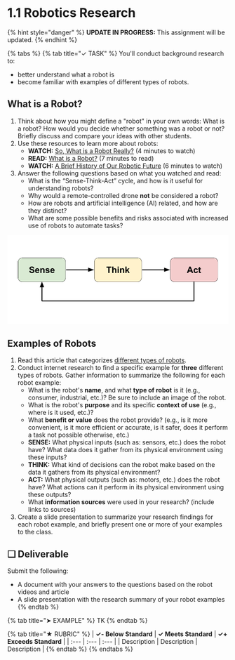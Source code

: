 # 1.1 Robotics Research

{% hint style="danger" %}
**UPDATE IN PROGRESS:** This assignment will be updated.
{% endhint %}

{% tabs %}
{% tab title="✓ TASK" %}
You'll conduct background research to:

* better understand what a robot is
* become familiar with examples of different types of robots.

## What is a Robot?

1. Think about how you might define a "robot" in your own words:  What is a robot? How would you decide whether something was a robot or not? Briefly discuss and compare your ideas with other students.
2. Use these resources to learn more about robots:
   * **WATCH:**  [So, What is a Robot Really?](https://video.wired.com/watch/hardwired-so-what-is-a-robot-really) \(4 minutes to watch\)
   * **READ:**  [What is a Robot?](https://robots.ieee.org/learn/) \(7 minutes to read\)
   * **WATCH:**  [A Brief History of Our Robotic Future](https://www.youtube.com/watch?v=nlrr5b1XWoY) \(6 minutes to watch\)
3. Answer the following questions based on what you watched and read:
   * What is the “Sense-Think-Act” cycle, and how is it useful for understanding robots?
   * Why would a remote-controlled drone **not** be considered a robot?
   * How are robots and artificial intelligence \(AI\) related, and how are they distinct?
   * What are some possible benefits and risks associated with increased use of robots to automate tasks?

![](../../.gitbook/assets/sense-think-act.png)

## **Examples of Robots**

1. Read this article that categorizes [different types of robots](https://robots.ieee.org/learn/types-of-robots/).
2. Conduct internet research to find a specific example for **three** different types of robots. Gather information to summarize the following for each robot example:
   * What is the robot's **name**, and what **type of robot** is it \(e.g., consumer, industrial, etc.\)? Be sure to include an image of the robot.
   * What is the robot's **purpose** and its specific **context of use** \(e.g., where is it used, etc.\)?
   * What **benefit or value** does the robot provide? \(e.g., is it more convenient, is it more efficient or accurate, is it safer, does it perform a task not possible otherwise, etc.\)
   * **SENSE:** What physical inputs \(such as: sensors, etc.\) does the robot have? What data does it gather from its physical environment using these inputs?
   * **THINK:** What kind of decisions can the robot make based on the data it gathers from its physical environment?
   * **ACT:** What physical outputs \(such as: motors, etc.\) does the robot have? What actions can it perform in its physical environment using these outputs?
   * What **information sources** were used in your research? \(include links to sources\)
3. Create a slide presentation to summarize your research findings for each robot example, and briefly present one or more of your examples to the class.

## **❏ Deliverable**

Submit the following:

* A document with your answers to the questions based on the robot videos and article
* A slide presentation with the research summary of your robot examples
{% endtab %}

{% tab title="➤ EXAMPLE" %}
TK
{% endtab %}

{% tab title="★ RUBRIC" %}
| **✓- Below Standard** | **✓ Meets Standard** | **✓+ Exceeds Standard** |
| :--- | :--- | :--- |
| Description | Description | Description |
{% endtab %}
{% endtabs %}

